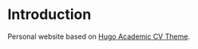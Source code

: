 # Introduction

Personal website based on [Hugo Academic CV Theme](https://github.com/HugoBlox/theme-academic-cv).

